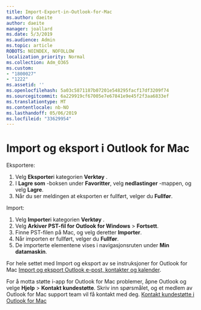 ```yaml
---
title: Import-Export-in-Outlook-for-Mac
ms.author: daeite
author: daeite
manager: joallard
ms.date: 5/3/2019
ms.audience: Admin
ms.topic: article
ROBOTS: NOINDEX, NOFOLLOW
localization_priority: Normal
ms.collection: Adm_O365
ms.custom:
- "1800027"
- "1222"
ms.assetid: ''
ms.openlocfilehash: 5a03c5871187b07201e548295facf17df3209f74
ms.sourcegitcommit: 6a229919cf67005e7e67841e9e45f2f3aa6833ef
ms.translationtype: MT
ms.contentlocale: nb-NO
ms.lasthandoff: 05/06/2019
ms.locfileid: "33629954"
---
```

# <a name="importexport-in-outlook-for-mac"></a>Import og eksport i Outlook for Mac 

Eksportere:
1. Velg **Eksporter**i kategorien **Verktøy** .
2. I **Lagre som** -boksen under **Favoritter**, velg **nedlastinger** -mappen, og velg **Lagre**.
3. Når du ser meldingen at eksporten er fullført, velger du **Fullfør**.

Import:
1. Velg **Importer**i kategorien **Verktøy** .
2. Velg **Arkiver PST-fil for Outlook for Windows** > **Fortsett**.
3. Finne PST-filen på Mac, og velg deretter **Importer**.
4. Når importen er fullført, velger du **Fullfør**.
5. De importerte elementene vises i navigasjonsruten under **Min datamaskin**.

For hele settet med Import og eksport av se instruksjoner for Outlook for Mac [Import og eksport Outlook e-post, kontakter og kalender](https://support.office.com/article/92577192-3881-4502-b79d-c3bbada6c8ef#ID0EAACAAA=Mac). 

For å motta støtte i-app for Outlook for Mac problemer, åpne Outlook og velge **Hjelp** > **Kontakt kundestøtte**. Skriv inn spørsmålet, og et medlem av Outlook for Mac support team vil få kontakt med deg. [Kontakt kundestøtte i Outlook for Mac](https://go.microsoft.com/fwlink/?linkid=2002400&clcid=0x409)